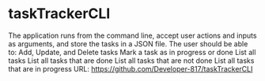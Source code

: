 # taskTrackerCLI
The application runs from the command line, accept user actions and inputs as arguments, and store the tasks in a JSON file. The user should be able to:
Add, Update, and Delete tasks
Mark a task as in progress or done
List all tasks
List all tasks that are done
List all tasks that are not done
List all tasks that are in progress
URL: https://github.com/Developer-817/taskTrackerCLI

